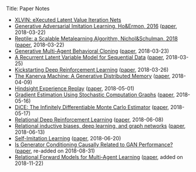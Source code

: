 Title: Paper Notes

* [XLVIN: eXecuted Latent Value Iteration Nets](https://www.notion.so/XLVIN-eXecuted-Latent-Value-Iteration-Nets-8353a56588894f39b373cec8b8efd33b)
* [Generative Adversarial Imitation Learning, Ho&Ermon, 2016](/files/paper_notes/Generative_Adversarial_Imitation_Learning__Ho_Ermon__2017.pdf) ([paper](https://arxiv.org/abs/1606.03476), 2018-03-22)
* [Reptile: a Scalable Metalearning Algorithm, Nichol&Schulman, 2018](/files/paper_notes/Reptile___a_Scalable_Metalearning_Algorithm__Alex_Nichol_and_John_Schulman__2018.pdf) ([paper](https://arxiv.org/abs/1803.02999), 2018-03-22)
* [Generative Multi-Agent Behavioral Cloning](/files/paper_notes/Generative_Multi_Agent_Behavioral_Cloning__Zhan_et_al___2018.pdf) ([paper](https://arxiv.org/abs/1803.07612), 2018-03-23)
* [A Recurrent Latent Variable Model for Sequential Data](/files/paper_notes/A_Recurrent_Latent_Variable_Model_for_Sequential_Data__Chung_et_al___2016.pdf) ([paper](https://arxiv.org/abs/1506.02216), 2018-03-25)
* [Kickstarting Deep Reinforcement Learning](/files/paper_notes/Kickstarting_Deep_Reinforcement_Learning_Simon_Schmitt__Jonathan_J__Hudson__Augustin_Zidek_et_al___2018.pdf) ([paper](https://arxiv.org/abs/1803.03835), 2018-03-26)
* [The Kanerva Machine: A Generative Distributed Memory](/files/paper_notes/kanerva.pdf) ([paper](https://arxiv.org/abs/1804.01756), 2018-04-09)
* [Hindsight Experience Replay](/files/paper_notes/her.pdf) ([paper](https://arxiv.org/abs/1707.01495), 2018-05-01)
* [Gradient Estimation Using Stochastic Computation Graphs](/files/paper_notes/scg.pdf) ([paper](https://arxiv.org/abs/1506.05254), 2018-05-16)
* [DiCE: The Infinitely Differentiable Monte Carlo Estimator](/files/paper_notes/dice.pdf) ([paper](https://arxiv.org/abs/1802.05098), 2018-05-17)
* [Relational Deep Reinforcement Learning](/files/paper_notes/rdrl.pdf) ([paper](https://arxiv.org/abs/1806.01830), 2018-06-08)
* [Relational inductive biases, deep learning, and graph networks](/files/paper_notes/gn.pdf) ([paper](https://arxiv.org/abs/1806.01261), 2018-06-13)
* [Self-Imitation Learning](/files/paper_notes/sil.pdf) ([paper](https://arxiv.org/abs/1806.05635), 2018-06-20)
* [Is Generator Conditioning Causally Related to GAN Performance?](/files/paper_notes/gen_cond.pdf) ([paper](https://arxiv.org/abs/1802.08768), re-added on 2018-08-31)
* [Relational Forward Models for Multi-Agent Learning](/files/paper_notes/rfm.pdf) ([paper](https://arxiv.org/abs/1809.11044), added on 2018-11-22)
